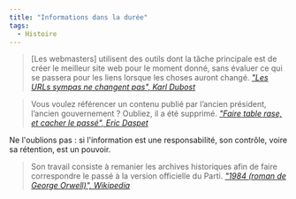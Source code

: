 ```yaml
---
title: "Informations dans la durée"
tags:
  - Histoire
---
```


> [Les webmasters] utilisent des outils dont la tâche principale est de créer le meilleur site web pour le moment donné, sans évaluer ce qui se passera pour les liens lorsque les choses auront changé.
>   <cite>["Les URLs sympas ne changent pas", Karl Dubost](http://www.la-grange.net/w3c/Style/URI "&quot;Les URLs sympas ne changent pas&quot;, Karl Dubost")</cite>

>   Vous voulez référencer un contenu publié par l’ancien président, l’ancien gouvernement&nbsp;? Oubliez, il a été supprimé.
>   <cite>["Faire table rase, et cacher le passé", Eric Daspet](https://n.survol.fr/n/faire-table-rase-et-cacher-le-passe "&quot;Faire table rase, et cacher le passé&quot;, Eric Daspet")</cite>

Ne l'oublions pas&nbsp;: si l'information est une responsabilité, son contrôle, voire sa rétention, est un pouvoir.

> Son travail consiste à remanier les archives historiques afin de faire correspondre le passé à la version officielle du Parti.
>   <cite>["1984 (roman de George Orwell)", Wikipedia](http://www.wikiwand.com/fr/1984_(roman) "&quot;1984 (roman)&quot;, Wikipedia")</cite>
